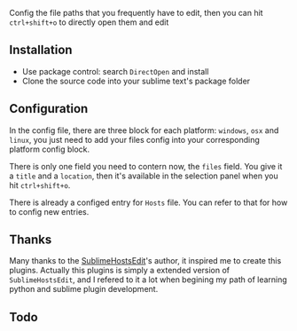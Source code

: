 Config the file paths that you frequently have to edit, then you can hit `ctrl+shift+o` to directly open them and edit


## Installation

- Use package control: search `DirectOpen` and install
- Clone the source code into your sublime text's package folder

## Configuration

In the config file, there are three block for each platform: `windows`, `osx` and `linux`, you just need to add your files config into your corresponding platform config block.

There is only one field you need to contern now, the `files` field. You give it a `title` and a `location`, then it's available in the selection panel when you hit `ctrl+shift+o`.

There is already a configed entry for `Hosts` file. You can refer to that for how to config new entries.

## Thanks

Many thanks to the [SublimeHostsEdit][hostsEdit]'s author, it inspired me to create this plugins. Actually this plugins is simply a extended version of `SublimeHostsEdit`, and I refered to it a lot when begining my path of learning python and sublime plugin development.

## Todo



[hostsEdit]: https://github.com/martinssipenko/SublimeHostsEdit
